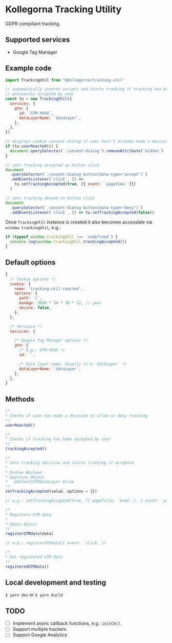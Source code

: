 # Kollegorna Tracking Utility

GDPR compiliant tracking.

## Supported services

- Google Tag Manager

## Example code

```js
import TrackingUtil from "@kollegorna/tracking-util"

// automatically inserts scripts and starts tracking if tracking has been
// previously accepted by user
const tu = new TrackingUtil({
  services: {
    gtm: {
      id: `GTM-XXXX`,
      dataLayerName: `dataLayer`,
    },
  },
})

// displays cookie consent dialog if user hasn't already made a decision
if (tu.userReacted()) {
  document.querySelector(`.consent-dialog`).removeAttribute(`hidden`)
}

// sets tracking accepted on button click
document
  .querySelector(`.consent-dialog button[data-type="accept"]`)
  .addEventListener(`click`, () => 
    tu.setTrackingAccepted(true, [{ event: `pageView` }])
  )

// sets tracking denied on button click
document
  .querySelector(`.consent-dialog button[data-type="deny"]`)
  .addEventListener(`click`, () => tu.setTrackingAccepted(false))
```

Once `TrackingUtil` instance is created it also becomes accessible via
`window.trackingUtil`, e.g.:

```js
if (typeof window.trackingUtil !== `undefined`) {
  console.log(window.trackingUtil.trackingAccepted())
}
```

## Default options

```js
{
  /* Cookie options */
  cookie: {
    name: `tracking-util-reacted`,
    options: {
      path: `/`,
      maxAge: 3600 * 24 * 30 * 12, // year
      secure: false,
    },
  },

  /* Services */
  services: {

    /* Google Tag Manager options */
    gtm: {
      /* E.g.: GTM-XXXX */
      id: ``,

      /* Data layer name. Usually it's `dataLayer` */
      dataLayerName: `dataLayer`,
    },
  },
}
```

## Methods

```js
/*
* Checks if user has made a decision to allow or deny tracking
*/
userReacted()
```

```js
/*
* Checks if tracking has been accepted by user
*/
trackingAccepted()
```

```js
/*
* Sets tracking decision and starts tracking if accepted
*
* @value Boolean
* @options Object
*   @defaultGTMdataLayer Array
*/
setTrackingAccepted(value, options = {})

// e.g.: setTrackingAccepted(true, [{ pageTitle: `Home` }, { event: `pageView` }])
```

```js
/*
* Registers GTM data
*
* @data Object
*/
registerGTMdata(data)

// e.g.: registerGTMdata({ event: `click` })
```

```js
/*
* Get registered GTM data
*/
registeredGTMdata()
```

## Local development and testing

`$ yarn dev` or `$ yarn build`

## TODO

- [ ] Implement async callback functions, e.g.: `initCb()`.
- [ ] Support multiple trackers
- [ ] Support Google Analytics
